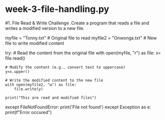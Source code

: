# week-3-file-handling.py

#1. File Read & Write Challenge .Create a program that reads a file and writes a modified version to a new file.

myfile = "Tonny.txt"  # Original file to read
myfile2 = "Onwonga.txt"  # New file to write modified content

try:
    # Read the content from the original file
    with open(myfile, "r") as file:
        x= file.read()

    # Modify the content (e.g., convert text to uppercase)
    y=x.upper() 

    # Write the modified content to the new file
    with open(myfile2, "w") as file:
        file.write(y)

    print("This are read and modified files")

except FileNotFoundError:
    print('File not found')
except Exception as e:
    print(f"Error occured")


    
